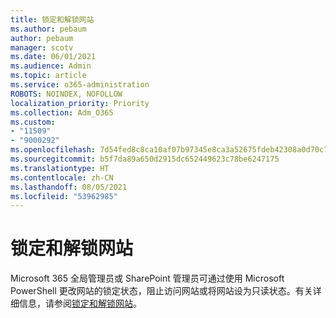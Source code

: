 ```yaml
---
title: 锁定和解锁网站
ms.author: pebaum
author: pebaum
manager: scotv
ms.date: 06/01/2021
ms.audience: Admin
ms.topic: article
ms.service: o365-administration
ROBOTS: NOINDEX, NOFOLLOW
localization_priority: Priority
ms.collection: Adm_O365
ms.custom:
- "11509"
- "9000292"
ms.openlocfilehash: 7d54fed8c8ca10af07b97345e8ca3a52675fdeb42308a0d70c7733b9285d92f7
ms.sourcegitcommit: b5f7da89a650d2915dc652449623c78be6247175
ms.translationtype: HT
ms.contentlocale: zh-CN
ms.lasthandoff: 08/05/2021
ms.locfileid: "53962985"
---
```

# <a name="lock-and-unlock-sites"></a>锁定和解锁网站

Microsoft 365 全局管理员或 SharePoint 管理员可通过使用 Microsoft PowerShell 更改网站的锁定状态，阻止访问网站或将网站设为只读状态。有关详细信息，请参阅[锁定和解锁网站](/sharepoint/manage-lock-status)。